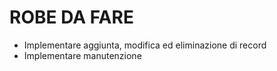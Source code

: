 # ROBE DA FARE

- Implementare aggiunta, modifica ed eliminazione di record
- Implementare manutenzione